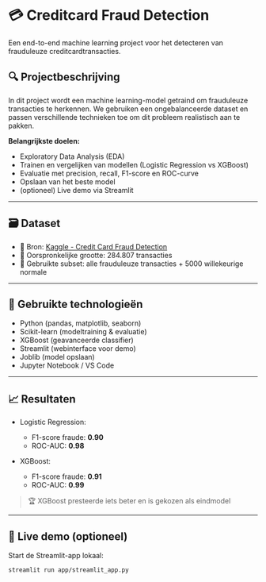 # 💳 Creditcard Fraud Detection

Een end-to-end machine learning project voor het detecteren van frauduleuze creditcardtransacties.

## 🔍 Projectbeschrijving

In dit project wordt een machine learning-model getraind om frauduleuze transacties te herkennen. We gebruiken een ongebalanceerde dataset en passen verschillende technieken toe om dit probleem realistisch aan te pakken.

**Belangrijkste doelen:**
- Exploratory Data Analysis (EDA)
- Trainen en vergelijken van modellen (Logistic Regression vs XGBoost)
- Evaluatie met precision, recall, F1-score en ROC-curve
- Opslaan van het beste model
- (optioneel) Live demo via Streamlit

---

## 🗃️ Dataset

- 📂 Bron: [Kaggle - Credit Card Fraud Detection](https://www.kaggle.com/datasets/mlg-ulb/creditcardfraud)
- 📏 Oorspronkelijke grootte: 284.807 transacties
- 🧪 Gebruikte subset: alle frauduleuze transacties + 5000 willekeurige normale

---

## 🔧 Gebruikte technologieën

- Python (pandas, matplotlib, seaborn)
- Scikit-learn (modeltraining & evaluatie)
- XGBoost (geavanceerde classifier)
- Streamlit (webinterface voor demo)
- Joblib (model opslaan)
- Jupyter Notebook / VS Code

---

## 📈 Resultaten

- Logistic Regression:  
  - F1-score fraude: **0.90**
  - ROC-AUC: **0.98**

- XGBoost:  
  - F1-score fraude: **0.91**
  - ROC-AUC: **0.99**

> 🏆 XGBoost presteerde iets beter en is gekozen als eindmodel

---

## 🚀 Live demo (optioneel)

Start de Streamlit-app lokaal:

```bash
streamlit run app/streamlit_app.py
